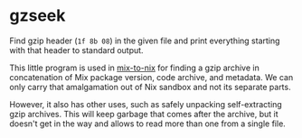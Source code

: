 # gzseek

Find gzip header (`1f 8b 08`) in the given file and print everything starting
with that header to standard output.

This little program is used in [mix-to-nix][] for finding a gzip archive in
concatenation of Mix package version, code archive, and metadata. We can only
carry that amalgamation out of Nix sandbox and not its separate parts.

However, it also has other uses, such as safely unpacking self-extracting gzip
archives. This will keep garbage that comes after the archive, but it doesn't
get in the way and allows to read more than one from a single file.

[mix-to-nix]: https://github.com/serokell/mix-to-nix
